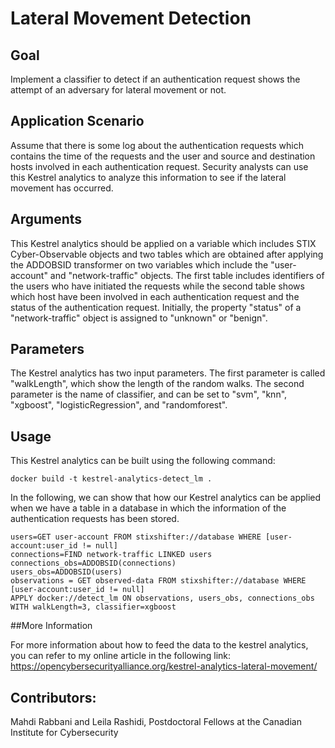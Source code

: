 # Lateral Movement Detection

## Goal

Implement a classifier to detect if an authentication request shows the attempt of an adversary for lateral movement or not.

## Application Scenario

Assume that there is some log about the authentication requests which contains the time of the requests and the user and source and destination hosts
involved in each authentication request. Security analysts can use this Kestrel analytics to analyze this information to see if the lateral movement has occurred.
  


## Arguments

This Kestrel analytics should be applied on a variable which includes STIX Cyber-Observable objects and two tables which are obtained after applying the ADDOBSID transformer on two variables which include the "user-account" and "network-traffic" objects. The first table includes identifiers of the users who have initiated the requests while the second table shows which host have been involved in each authentication request and the status of the authentication request. Initially, the property "status" of a "network-traffic" object is assigned to "unknown" or "benign". 


## Parameters

The Kestrel analytics has two input parameters. The first parameter is called "walkLength", which show the length of the random walks. The second parameter is the name of classifier, and can be set to "svm", "knn", "xgboost", "logisticRegression", and "randomforest".


## Usage

This Kestrel analytics can be built using the following command:
```
docker build -t kestrel-analytics-detect_lm .
```
In the following, we can show that how our Kestrel analytics can be applied when we have a table in a database in which the information of the authentication requests has been stored.
```
users=GET user-account FROM stixshifter://database WHERE [user-account:user_id != null]
connections=FIND network-traffic LINKED users
connections_obs=ADDOBSID(connections)
users_obs=ADDOBSID(users)
observations = GET observed-data FROM stixshifter://database WHERE [user-account:user_id != null]
APPLY docker://detect_lm ON observations, users_obs, connections_obs WITH walkLength=3, classifier=xgboost
```

##More Information

For more information about how to feed the data to the kestrel analytics, you can refer to my online article in the following link:
https://opencybersecurityalliance.org/kestrel-analytics-lateral-movement/ 

## Contributors:
Mahdi Rabbani and Leila Rashidi, Postdoctoral Fellows at the Canadian Institute for Cybersecurity
